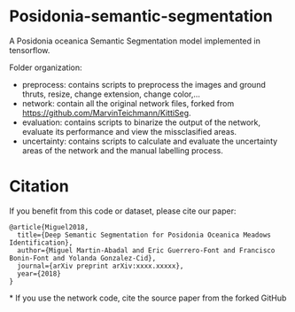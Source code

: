 # Posidonia-semantic-segmentation

A Posidonia oceanica Semantic Segmentation model implemented in tensorflow.

Folder organization:

* preprocess: contains scripts to preprocess the images and ground thruts, resize, change extension, change color,...
* network: contain all the original network files, forked from https://github.com/MarvinTeichmann/KittiSeg.
* evaluation: contains scripts to binarize the output of the network, evaluate its performance and view the missclasified areas.
* uncertainty: contains scripts to calculate and evaluate the uncertainty areas of the network and the manual labelling process.

# Citation

If you benefit from this code or dataset, please cite our paper:

```
@article{Miguel2018,
  title={Deep Semantic Segmentation for Posidonia Oceanica Meadows Identification},
  author={Miguel Martin-Abadal and Eric Guerrero-Font and Francisco Bonin-Font and Yolanda Gonzalez-Cid},
  journal={arXiv preprint arXiv:xxxx.xxxxx},
  year={2018}
}
```
\* If you use the network code, cite the source paper from the forked GitHub
